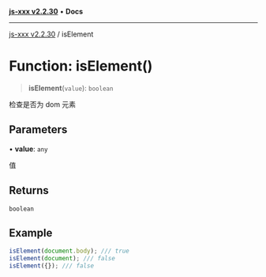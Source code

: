 [**js-xxx v2.2.30**](../README.md) • **Docs**

***

[js-xxx v2.2.30](../README.md) / isElement

# Function: isElement()

> **isElement**(`value`): `boolean`

检查是否为 dom 元素

## Parameters

• **value**: `any`

值

## Returns

`boolean`

## Example

```ts
isElement(document.body); /// true
isElement(document); /// false
isElement({}); /// false
```

